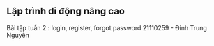 <h2>Lập trình di động nâng cao </h2> <space><space>
Bài tập tuần 2 : login, register, forgot password <space><space>
21110259 - Đinh Trung Nguyên
